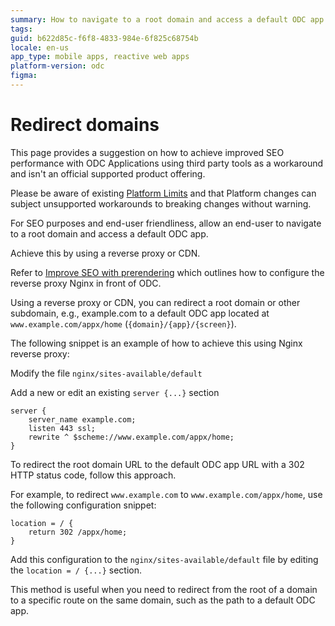 ```yaml
---
summary: How to navigate to a root domain and access a default ODC app. 
tags: 
guid: b622d85c-f6f8-4833-984e-6f825c68754b
locale: en-us
app_type: mobile apps, reactive web apps
platform-version: odc
figma: 
---
```


# Redirect domains

<div class="warning" markdown="1">

This page provides a suggestion on how to achieve improved SEO performance with ODC Applications using third party tools as a workaround and isn't an official supported product offering.

Please be aware of existing [Platform Limits](../../getting-started/system-requirements.md#platform-limits) and that Platform changes can subject unsupported workarounds to breaking changes without warning.

</div>

For SEO purposes and end-user friendliness, allow an end-user to navigate to a root domain and access a default ODC app.

Achieve this by using a reverse proxy or CDN.

Refer to [Improve SEO with prerendering](improve-seo-prerendering.md#domain) which outlines how to configure the reverse proxy Nginx in front of ODC.

Using a reverse proxy or CDN, you can redirect a root domain or other subdomain, e.g., example.com to a default ODC app located at `www.example.com/appx/home` (`{domain}/{app}/{screen}`).

The following snippet is an example of how to achieve this using Nginx reverse proxy: 

Modify the file `nginx/sites-available/default`

Add a new or edit an existing `server {...}` section

```
server {
    server_name example.com;
    listen 443 ssl;
    rewrite ^ $scheme://www.example.com/appx/home;
}
```

To redirect the root domain URL to the default ODC app URL with a 302 HTTP status code, follow this approach.

For example, to redirect `www.example.com` to `www.example.com/appx/home`, use the following configuration snippet:

```
location = / {
    return 302 /appx/home;
}
```

Add this configuration to the `nginx/sites-available/default` file by editing the `location = / {...}` section.

This method is useful when you need to redirect from the root of a domain to a specific route on the same domain, such as the path to a default ODC app.
